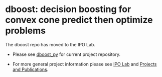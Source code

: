 # dboost: decision boosting for convex cone predict then optimize problems

The dboost repo has moved to the IPO Lab.

* Please see [dboost_py](https://github.com/ipo-lab/dboost_py) for current project repository.

* For more general project information please see [IPO Lab](https://ipo-lab.github.io/) and [Projects and Publications](https://butl3ra.github.io//projects/).
